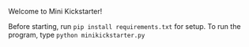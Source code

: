Welcome to Mini Kickstarter!

Before starting, run `pip install requirements.txt` for setup.
To run the program, type `python minikickstarter.py`